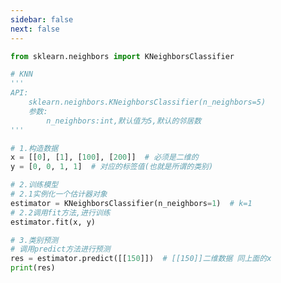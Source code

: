 ```yaml
---
sidebar: false
next: false
---
```

<BlogInfo/>






```python
from sklearn.neighbors import KNeighborsClassifier

# KNN
'''
API:
    sklearn.neighbors.KNeighborsClassifier(n_neighbors=5)
    参数:
        n_neighbors:int,默认值为5,默认的邻居数
'''

# 1.构造数据
x = [[0], [1], [100], [200]]  # 必须是二维的
y = [0, 0, 1, 1]  # 对应的标签值(也就是所谓的类别)

# 2.训练模型
# 2.1实例化一个估计器对象
estimator = KNeighborsClassifier(n_neighbors=1)  # k=1
# 2.2调用fit方法,进行训练
estimator.fit(x, y)

# 3.类别预测
# 调用predict方法进行预测
res = estimator.predict([[150]])  # [[150]]二维数据 同上面的x
print(res)

```






<ActionBox />
        
<style>#top-box {margin-top:0.5rem!important;}</style>